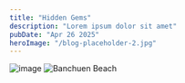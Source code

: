```yaml
---
title: "Hidden Gems"
description: "Lorem ipsum dolor sit amet"
pubDate: "Apr 26 2025"
heroImage: "/blog-placeholder-2.jpg"
---
```


![image](https://media.discordapp.net/attachments/841335297120010291/1366934257557176410/BanchuenBeach.jpg?ex=6812c03b&is=68116ebb&hm=3ee6d155a7b3f089267c5f9e193e7a989e60c10b1ece412405fcb35459ad0089&=&format=webp)
![Banchuen Beach](https://www.google.com/maps/place/Banchuen+Beach/@11.890494,102.7931374,2146m/data=!3m1!1e3!4m6!3m5!1s0x31042cc7515cd939:0xa33d622e4b1551f4!8m2!3d11.8929841!4d102.7886269!16s%2Fg%2F11by_fsz1j?entry=ttu&g_ep=EgoyMDI1MDQyNy4xIKXMDSoASAFQAw%3D%3D)
